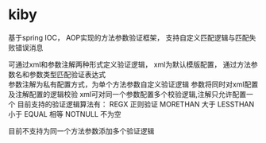 kiby
====

基于spring IOC， AOP实现的方法参数验证框架， 支持自定义匹配逻辑与匹配失败错误消息

可通过xml和参数注解两种形式定义验证逻辑， xml为默认模版配置， 通过方法参数名和参数类型匹配验证表达式<br/>
参数注解为私有配置方式，为单个方法参数自定义验证逻辑
参数将同时对xml配置及注解配置的逻辑校验
xml可对同一个参数配置多个校验逻辑,注解只允许配置一个
目前支持的验证逻辑算法有：
REGX  正则验证
MORETHAN 大于
LESSTHAN 小于
EQUAL 相等
NOTNULL  不为空

目前不支持为同一个方法参数添加多个验证逻辑
